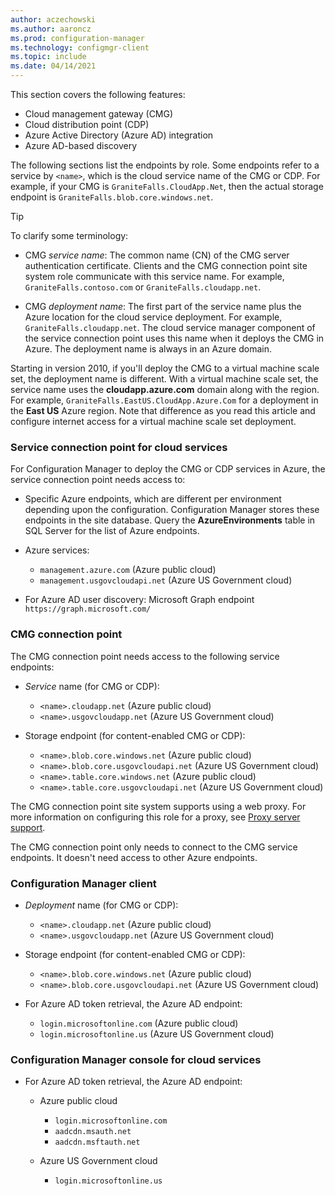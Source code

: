 ```yaml
---
author: aczechowski
ms.author: aaroncz
ms.prod: configuration-manager
ms.technology: configmgr-client
ms.topic: include
ms.date: 04/14/2021
---
```


This section covers the following features:

- Cloud management gateway (CMG)
- Cloud distribution point (CDP)
- Azure Active Directory (Azure AD) integration
- Azure AD-based discovery

The following sections list the endpoints by role. Some endpoints refer to a service by `<name>`, which is the cloud service name of the CMG or CDP. For example, if your CMG is `GraniteFalls.CloudApp.Net`, then the actual storage endpoint is `GraniteFalls.blob.core.windows.net`.<!-- SCCMDocs#2288 -->

> [!TIP]
> To clarify some terminology:
>
> - CMG _service name_: The common name (CN) of the CMG server authentication certificate. Clients and the CMG connection point site system role communicate with this service name. For example, `GraniteFalls.contoso.com` or `GraniteFalls.cloudapp.net`.
>
> - CMG _deployment name_: The first part of the service name plus the Azure location for the cloud service deployment. For example, `GraniteFalls.cloudapp.net`. The cloud service manager component of the service connection point uses this name when it deploys the CMG in Azure. The deployment name is always in an Azure domain.
>
> Starting in version 2010,<!--3601040--> if you'll deploy the CMG to a virtual machine scale set, the deployment name is different. With a virtual machine scale set, the service name uses the **cloudapp.azure.com** domain along with the region. For example, `GraniteFalls.EastUS.CloudApp.Azure.Com` for a deployment in the **East US** Azure region. Note that difference as you read this article and configure internet access for a virtual machine scale set deployment.

### Service connection point for cloud services

For Configuration Manager to deploy the CMG or CDP services in Azure, the service connection point needs access to:

- Specific Azure endpoints, which are different per environment depending upon the configuration. Configuration Manager stores these endpoints in the site database. Query the **AzureEnvironments** table in SQL Server for the list of Azure endpoints.

- Azure services:
  - `management.azure.com` (Azure public cloud)
  - `management.usgovcloudapi.net` (Azure US Government cloud)

- For Azure AD user discovery: Microsoft Graph endpoint `https://graph.microsoft.com/`

### CMG connection point

The CMG connection point needs access to the following service endpoints:

- _Service_ name (for CMG or CDP):
  - `<name>.cloudapp.net` (Azure public cloud)
  - `<name>.usgovcloudapp.net` (Azure US Government cloud)

- Storage endpoint (for content-enabled CMG or CDP):
  - `<name>.blob.core.windows.net` (Azure public cloud)
  - `<name>.blob.core.usgovcloudapi.net` (Azure US Government cloud)
  - `<name>.table.core.windows.net` (Azure public cloud)
  - `<name>.table.core.usgovcloudapi.net` (Azure US Government cloud)

The CMG connection point site system supports using a web proxy. For more information on configuring this role for a proxy, see [Proxy server support](../proxy-server-support.md#configure-the-proxy-for-a-site-system-server).

The CMG connection point only needs to connect to the CMG service endpoints. It doesn't need access to other Azure endpoints.

### Configuration Manager client

- _Deployment_ name (for CMG or CDP):
  - `<name>.cloudapp.net` (Azure public cloud)
  - `<name>.usgovcloudapp.net` (Azure US Government cloud)

- Storage endpoint (for content-enabled CMG or CDP):
  - `<name>.blob.core.windows.net` (Azure public cloud)
  - `<name>.blob.core.usgovcloudapi.net` (Azure US Government cloud)

- For Azure AD token retrieval, the Azure AD endpoint:
  - `login.microsoftonline.com` (Azure public cloud)
  - `login.microsoftonline.us` (Azure US Government cloud)

### Configuration Manager console for cloud services

- For Azure AD token retrieval, the Azure AD endpoint:

  - Azure public cloud
    - `login.microsoftonline.com`
    - `aadcdn.msauth.net`<!-- MEMDocs#351 -->
    - `aadcdn.msftauth.net`

  - Azure US Government cloud
    - `login.microsoftonline.us`
